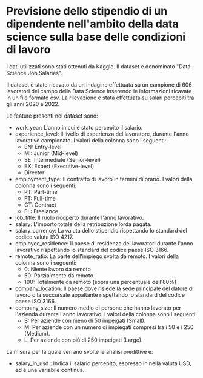 # Previsione dello stipendio di un dipendente nell'ambito della data science sulla base delle condizioni di lavoro

I dati utilizzati sono stati ottenuti da Kaggle. Il dataset è denominato "Data Science Job Salaries".

Il dataset è stato ricavato da un indagine effettuata su un campione di 606 lavoratori del campo della Data Science inserendo le informazioni ricavate in un file formato csv. La rilevazione è stata effettuata su salari percepiti tra gli anni 2020 e 2022.


Le feature presenti nel dataset sono:

- work_year: L'anno in cui è stato percepito il salario.
- experience_level: Il livello di esperienza del lavoratore, durante l'anno lavorativo campionato. I valori della colonna sono i seguenti:
    - EN: Entry-level
    - MI: Junior (Mid-level)
    - SE: Intermediate (Senior-level)
    - EX: Expert (Executive-level)
    - Director
- employment_type: Il contratto di lavoro in termini di orario. I valori della colonna sono i seguenti:
    - PT: Part-time
    - FT: Full-time
    - CT: Contract
    - FL: Freelance
- job_title: Il ruolo ricoperto durante l'anno lavorativo.
- salary: L'importo totale della retribuzione lorda pagata.
- salary_currency: La valuta dello stipendio rispettando lo standard del codice valuta ISO 4217.
- employee_residence: Il paese di residenza dei lavoratori durante l'anno lavorativo rispettando lo standard del codice paese ISO 3166.
- remote_ratio: La parte dell'impiego svolta da remoto. I valori della colonna sono i seguenti:
    - 0: Niente lavoro da remoto
    - 50: Parzialmente da remoto
    - 100: Totalmente da remoto (sopra una percentuale dell'80%)
- company_location: Il paese dove risiede la sede principale del datore di lavoro o la succursale appaltante rispettando lo standard del codice paese ISO 3166.
- company_size: Il numero medio di persone che hanno lavorato per l'azienda durante l'anno lavorativo. I valori della colonna sono i seguenti:
    - S: Per aziende con meno di 50 impeigati (Small).
    - M: Per aziende con un numero di impiegati compresi tra i 50 e i 250 (Medium).
    - L: Per aziende con più di 250 impeigati (Large).

La misura per la quale verrano svolte le analisi predittive è:

- salary_in_usd : Indica il salario percepito, espresso in nella valuta USD, ed è una variabile continua.
